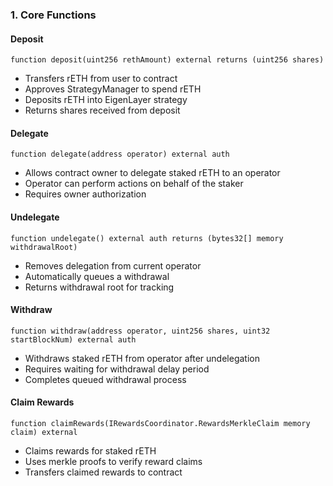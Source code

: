 ### 1. Core Functions

#### Deposit
```solidity
function deposit(uint256 rethAmount) external returns (uint256 shares)
```
- Transfers rETH from user to contract
- Approves StrategyManager to spend rETH
- Deposits rETH into EigenLayer strategy
- Returns shares received from deposit

#### Delegate
```solidity
function delegate(address operator) external auth
```
- Allows contract owner to delegate staked rETH to an operator
- Operator can perform actions on behalf of the staker
- Requires owner authorization

#### Undelegate
```solidity
function undelegate() external auth returns (bytes32[] memory withdrawalRoot)
```
- Removes delegation from current operator
- Automatically queues a withdrawal
- Returns withdrawal root for tracking

#### Withdraw
```solidity
function withdraw(address operator, uint256 shares, uint32 startBlockNum) external auth
```
- Withdraws staked rETH from operator after undelegation
- Requires waiting for withdrawal delay period
- Completes queued withdrawal process

#### Claim Rewards
```solidity
function claimRewards(IRewardsCoordinator.RewardsMerkleClaim memory claim) external
```
- Claims rewards for staked rETH
- Uses merkle proofs to verify reward claims
- Transfers claimed rewards to contract

